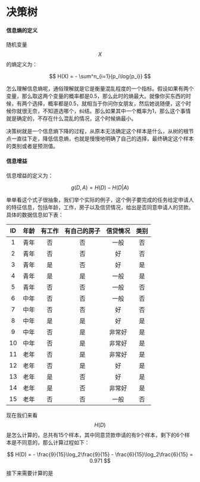 # 决策树

#### 信息熵的定义

随机变量$$X$$的熵定义为：

$$
H(X) = - \sum^n_{i=1}{p_i\log{p_i}}
$$

怎么理解信息熵呢，通俗理解就是它是衡量混乱程度的一个指标。假设如果有两个变量，那么取这两个变量的概率都是0.5，那么此时的熵最大。就像你买东西的时候，有两个选择，概率都是0.5，就相当于你问你女朋友，然后她说随便，这个时候你就很无奈，不知道选哪个，纠结。那么如果其中一个概率为1，那么这个事情就是确定的，不存在什么混乱的情况，这个时候熵最小。

决策树就是一个信息熵下降的过程，从原本无法确定这个样本是什么，从树的根节点一直往下走，降低信息熵，也就是慢慢地明确了自己的选择，最终确定这个样本的类别或者是预测值。

#### 信息增益

信息增益的定义为：

$$
g(D, A) = H(D) - H(D|A)
$$

单单看这个式子很抽象，我们举个实际的例子，这个例子要完成的任务给定申请人的特征信息，包括年龄，工作，房子以及信贷情况，给出是否同意申请人的贷款。具体的数据信息如下表：

| ID | 年龄 | 有工作 | 有自己的房子 | 信贷情况 | 类别 |
| :---: | :---: | :---: | :---: | :---: | :---: |
| 1 | 青年 | 否 | 否 | 一般 | 否 |
| 2 | 青年 | 否 | 否 | 好 | 否 |
| 3 | 青年 | 是 | 否 | 好 | 是 |
| 4 | 青年 | 是 | 是 | 一般 | 是 |
| 5 | 青年 | 否 | 否 | 一般 | 否 |
| 6 | 中年 | 否 | 否 | 一般 | 否 |
| 7 | 中年 | 否 | 否 | 好 | 否 |
| 8 | 中年 | 是 | 是 | 好 | 是 |
| 9 | 中年 | 否 | 是 | 非常好 | 是 |
| 10 | 中年 | 否 | 是 | 非常好 | 是 |
| 11 | 老年 | 否 | 是 | 非常好 | 是 |
| 12 | 老年 | 否 | 是 | 好 | 是 |
| 13 | 老年 | 是 | 否 | 好 | 是 |
| 14 | 老年 | 是 | 否 | 非常好 | 是 |
| 15 | 老年 | 否 | 否 | 一般 | 否 |

现在我们来看$$H(D)$$是怎么计算的，总共有15个样本，其中同意贷款申请的有9个样本，剩下的6个样本是不同意的，那么计算过程如下：

$$
H(D) = - \frac{9}{15}\log_2\frac{9}{15} - \frac{6}{15}\log_2\frac{6}{15} = 0.971
$$

接下来需要计算的是

